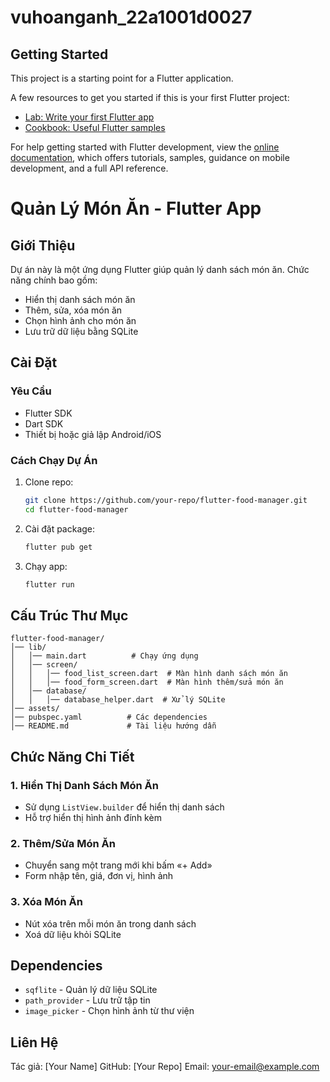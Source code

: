 # vuhoanganh_22a1001d0027

## Getting Started

This project is a starting point for a Flutter application.

A few resources to get you started if this is your first Flutter project:

- [Lab: Write your first Flutter app](https://docs.flutter.dev/get-started/codelab)
- [Cookbook: Useful Flutter samples](https://docs.flutter.dev/cookbook)

For help getting started with Flutter development, view the
[online documentation](https://docs.flutter.dev/), which offers tutorials,
samples, guidance on mobile development, and a full API reference.

# Quản Lý Món Ăn - Flutter App

## Giới Thiệu

Dự án này là một ứng dụng Flutter giúp quản lý danh sách món ăn. Chức năng chính bao gồm:
- Hiển thị danh sách món ăn
- Thêm, sửa, xóa món ăn
- Chọn hình ảnh cho món ăn
- Lưu trữ dữ liệu bằng SQLite

## Cài Đặt

### Yêu Cầu
- Flutter SDK
- Dart SDK
- Thiết bị hoặc giả lập Android/iOS

### Cách Chạy Dự Án
1. Clone repo:
   ```sh
   git clone https://github.com/your-repo/flutter-food-manager.git
   cd flutter-food-manager
   ```
2. Cài đặt package:
   ```sh
   flutter pub get
   ```
3. Chạy app:
   ```sh
   flutter run
   ```

## Cấu Trúc Thư Mục
```
flutter-food-manager/
│── lib/
│   │── main.dart          # Chạy ứng dụng
│   │── screen/
│   │   │── food_list_screen.dart  # Màn hình danh sách món ăn
│   │   │── food_form_screen.dart  # Màn hình thêm/sửa món ăn
│   │── database/
│   │   │── database_helper.dart  # Xử lý SQLite
│── assets/
│── pubspec.yaml          # Các dependencies
│── README.md             # Tài liệu hướng dẫn
```

## Chức Năng Chi Tiết

### 1. Hiển Thị Danh Sách Món Ăn
- Sử dụng `ListView.builder` để hiển thị danh sách
- Hỗ trợ hiển thị hình ảnh đính kèm

### 2. Thêm/Sửa Món Ăn
- Chuyển sang một trang mới khi bấm «+ Add»
- Form nhập tên, giá, đơn vị, hình ảnh

### 3. Xóa Món Ăn
- Nút xóa trên mỗi món ăn trong danh sách
- Xoá dữ liệu khỏi SQLite

## Dependencies
- `sqflite` - Quản lý dữ liệu SQLite
- `path_provider` - Lưu trữ tập tin
- `image_picker` - Chọn hình ảnh từ thư viện

## Liên Hệ
Tác giả: [Your Name]
GitHub: [Your Repo]
Email: your-email@example.com

